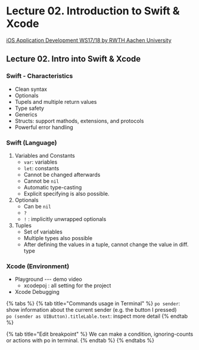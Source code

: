 # Lecture 02. Introduction to Swift & Xcode

[iOS Application Development WS17/18 by RWTH Aachen University](https://itunes.apple.com/jm/course/ios-application-development-ws17-18/id1288558355)

## Lecture 02. Intro into Swift & Xcode

### Swift - Characteristics

* Clean syntax
* Optionals
* Tupels and multiple return values
* Type safety
* Generics
* Structs: support mathods, extensions, and protocols
* Powerful error handling

### Swift \(Language\)

1. Variables and Constants
   * `var`: variables
   * `let`: constants
   * Cannot be changed afterwards
   * Cannot be `nil`
   * Automatic type-casting
   * Explicit specifying is also possible.
2. Optionals
   * Can be `nil`
   * `?`  
   * `!` : implicitly unwrapped optionals
3. Tuples
   * Set of variables
   * Multiple types also possible
   * After defining the values in a tuple, cannot change the value in diff. type

### Xcode \(Environment\)

* Playground --- demo video
  * xcodepoj : all setting for the project
* Xcode Debugging

{% tabs %}
{% tab title="Commands usage in Terminal" %}
`po sender`: show information about the current sender \(e.g. the button I pressed\)  
`po (sender as UIButton).titleLable.text`: inspect more detail
{% endtab %}

{% tab title="Edit breakpoint" %}
We can make a condition, ignoring-counts or actions with po in terminal.
{% endtab %}
{% endtabs %}



